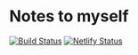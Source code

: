 # Notes to myself

[![Build Status](https://travis-ci.org/tim-klug/blog.svg?branch=master)](https://travis-ci.org/tim-klug/blog)
[![Netlify Status](https://api.netlify.com/api/v1/badges/af60ccf8-1061-49e3-96aa-a65fc8d34752/deploy-status)](https://app.netlify.com/sites/tims-blog/deploys)